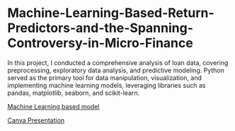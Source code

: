 # Machine-Learning-Based-Return-Predictors-and-the-Spanning-Controversy-in-Micro-Finance
In this project, I conducted a comprehensive analysis of loan data, covering preprocessing, exploratory data analysis, and predictive modeling. Python served as the primary tool for data manipulation, visualization, and implementing machine learning models, leveraging libraries such as pandas, matplotlib, seaborn, and scikit-learn.

[Machine Learning based model](https://colab.research.google.com/drive/1WY46ma5-T0VRPhTQo4Ndx23cgoAqXL39?usp=sharing)

[Canva Presentation](https://www.canva.com/design/DAGC3N21xTw/DEPU0uGKQG_ZekfQ5qmd0g/edit?utm_content=DAGC3N21xTw&utm_campaign=designshare&utm_medium=link2&utm_source=sharebutton)
